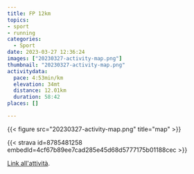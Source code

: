 ```yaml
---
title: FP 12km
topics:
- sport
- running
categories:
  - Sport
date: 2023-03-27 12:36:24
images: ["20230327-activity-map.png"]
thumbnail: "20230327-activity-map.png"
activitydata:
  pace: 4:53min/km
  elevation: 34mt
  distance: 12.01km
  duration: 58:42
places: []

---
```






{{< figure src="20230327-activity-map.png" title="map" >}}


{{< strava id=8785481258 embedId=4cf67b89ee7cad285e45d68d5777175b01188cec >}}

[Link all'attività](https://strava.com/activities/8785481258).
